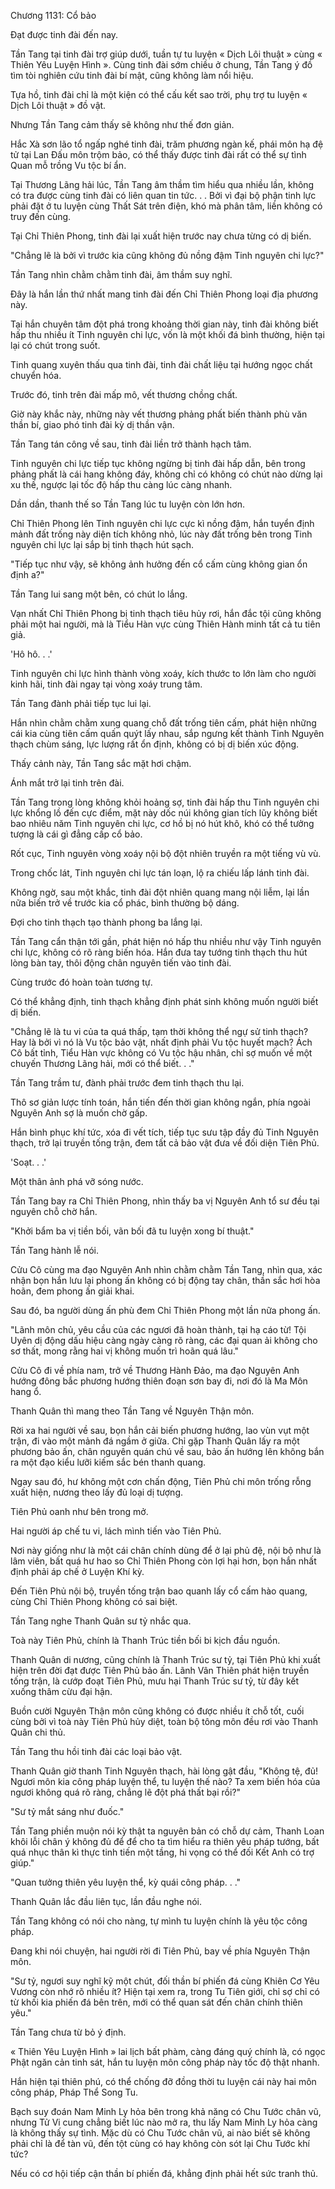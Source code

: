 




Chương 1131: Cổ bảo


Đạt được tinh đài đến nay.

Tần Tang tại tinh đài trợ giúp dưới, tuần tự tu luyện « Dịch Lôi thuật » cùng « Thiên Yêu Luyện Hình ». Cùng tinh đài sớm chiều ở chung, Tần Tang ý đồ tìm tòi nghiên cứu tinh đài bí mật, cũng không làm nổi hiệu.

Tựa hồ, tinh đài chỉ là một kiện có thể cấu kết sao trời, phụ trợ tu luyện « Dịch Lôi thuật » đồ vật.

Nhưng Tần Tang cảm thấy sẽ không như thế đơn giản.

Hắc Xà sơn lão tổ ngấp nghé tinh đài, trăm phương ngàn kế, phái môn hạ đệ tử tại Lan Đấu môn trộm bảo, có thể thấy được tinh đài rất có thể sự tình Quan mỗ trồng Vu tộc bí ẩn.

Tại Thương Lãng hải lúc, Tần Tang âm thầm tìm hiểu qua nhiều lần, không có tra được cùng tinh đài có liên quan tin tức. . . Bởi vì đại bộ phận tinh lực phải đặt ở tu luyện cùng Thất Sát trên điện, khó mà phân tâm, liền không có truy đến cùng.

Tại Chỉ Thiên Phong, tinh đài lại xuất hiện trước nay chưa từng có dị biến.

"Chẳng lẽ là bởi vì trước kia cũng không đủ nồng đậm Tinh nguyên chi lực?"

Tần Tang nhìn chằm chằm tinh đài, âm thầm suy nghĩ.

Đây là hắn lần thứ nhất mang tinh đài đến Chỉ Thiên Phong loại địa phương này.

Tại hắn chuyên tâm đột phá trong khoảng thời gian này, tinh đài không biết hấp thu nhiều ít Tinh nguyên chi lực, vốn là một khối đá bình thường, hiện tại lại có chút trong suốt.

Tinh quang xuyên thấu qua tinh đài, tinh đài chất liệu tại hướng ngọc chất chuyển hóa.

Trước đó, tinh trên đài mấp mô, vết thương chồng chất.

Giờ này khắc này, những này vết thương phảng phất biến thành phù văn thần bí, giao phó tinh đài kỳ dị thần vận.

Tần Tang tán công về sau, tinh đài liền trở thành hạch tâm.

Tinh nguyên chi lực tiếp tục không ngừng bị tinh đài hấp dẫn, bên trong phảng phất là cái hang không đáy, không chỉ có không có chút nào dừng lại xu thế, ngược lại tốc độ hấp thu càng lúc càng nhanh.

Dần dần, thanh thế so Tần Tang lúc tu luyện còn lớn hơn.

Chỉ Thiên Phong lên Tinh nguyên chi lực cực kì nồng đậm, hắn tuyển định mảnh đất trống này diện tích không nhỏ, lúc này đất trống bên trong Tinh nguyên chi lực lại sắp bị tinh thạch hút sạch.

"Tiếp tục như vậy, sẽ không ảnh hưởng đến cổ cấm cùng không gian ổn định a?"

Tần Tang lui sang một bên, có chút lo lắng.

Vạn nhất Chỉ Thiên Phong bị tinh thạch tiêu hủy rơi, hắn đắc tội cũng không phải một hai người, mà là Tiểu Hàn vực cùng Thiên Hành minh tất cả tu tiên giả.

'Hô hô. . .'

Tinh nguyên chi lực hình thành vòng xoáy, kích thước to lớn làm cho người kinh hãi, tinh đài ngay tại vòng xoáy trung tâm.

Tần Tang đành phải tiếp tục lui lại.

Hắn nhìn chằm chằm xung quang chỗ đất trống tiên cấm, phát hiện những cái kia cùng tiên cấm quấn quýt lấy nhau, sắp ngưng kết thành Tinh Nguyên thạch chùm sáng, lực lượng rất ổn định, không có bị dị biến xúc động.

Thấy cảnh này, Tần Tang sắc mặt hơi chậm.

Ánh mắt trở lại tinh trên đài.

Tần Tang trong lòng không khỏi hoảng sợ, tinh đài hấp thu Tinh nguyên chi lực khổng lồ đến cực điểm, mặt này dốc núi không gian tích lũy không biết bao nhiêu năm Tinh nguyên chi lực, cơ hồ bị nó hút khô, khó có thể tưởng tượng là cái gì đẳng cấp cổ bảo.

Rốt cục, Tinh nguyên vòng xoáy nội bộ đột nhiên truyền ra một tiếng vù vù.

Trong chốc lát, Tinh nguyên chi lực tán loạn, lộ ra chiếu lấp lánh tinh đài.

Không ngờ, sau một khắc, tinh đài đột nhiên quang mang nội liễm, lại lần nữa biến trở về trước kia cổ phác, bình thường bộ dáng.

Đợi cho tinh thạch tạo thành phong ba lắng lại.

Tần Tang cẩn thận tới gần, phát hiện nó hấp thu nhiều như vậy Tinh nguyên chi lực, không có rõ ràng biến hóa. Hắn đưa tay tướng tinh thạch thu hút lòng bàn tay, thôi động chân nguyên tiến vào tinh đài.

Cùng trước đó hoàn toàn tương tự.

Có thể khẳng định, tinh thạch khẳng định phát sinh không muốn người biết dị biến.

"Chẳng lẽ là tu vi của ta quá thấp, tạm thời không thể ngự sử tinh thạch? Hay là bởi vì nó là Vu tộc bảo vật, nhất định phải Vu tộc huyết mạch? Ách Cô bất tỉnh, Tiểu Hàn vực không có Vu tộc hậu nhân, chỉ sợ muốn về một chuyến Thương Lãng hải, mới có thể biết. . ."

Tần Tang trầm tư, đành phải trước đem tinh thạch thu lại.

Thô sơ giản lược tính toán, hắn tiến đến thời gian không ngắn, phía ngoài Nguyên Anh sợ là muốn chờ gấp.

Hắn bình phục khí tức, xóa đi vết tích, tiếp tục sưu tập đầy đủ Tinh Nguyên thạch, trở lại truyền tống trận, đem tất cả bảo vật đưa về đối diện Tiên Phủ.

'Soạt. . .'

Một thân ảnh phá vỡ sóng nước.

Tần Tang bay ra Chỉ Thiên Phong, nhìn thấy ba vị Nguyên Anh tổ sư đều tại nguyên chỗ chờ hắn.

"Khởi bẩm ba vị tiền bối, vãn bối đã tu luyện xong bí thuật."

Tần Tang hành lễ nói.

Cửu Cô cùng ma đạo Nguyên Anh nhìn chằm chằm Tần Tang, nhìn qua, xác nhận bọn hắn lưu lại phong ấn không có bị động tay chân, thần sắc hơi hòa hoãn, đem phong ấn giải khai.

Sau đó, ba người dùng ấn phù đem Chỉ Thiên Phong một lần nữa phong ấn.

"Lãnh môn chủ, yêu cầu của các ngươi đã hoàn thành, tại hạ cáo từ! Tội Uyên dị động dấu hiệu càng ngày càng rõ ràng, các đại quan ải không cho sơ thất, mong rằng hai vị không muốn trì hoãn quá lâu."

Cửu Cô đi về phía nam, trở về Thương Hành Đảo, ma đạo Nguyên Anh hướng đông bắc phương hướng thiên đoạn sơn bay đi, nơi đó là Ma Môn hang ổ.

Thanh Quân thì mang theo Tần Tang về Nguyên Thận môn.

Rời xa hai người về sau, bọn hắn cải biến phương hướng, lao vùn vụt một trận, đi vào một mảnh đá ngầm ở giữa. Chỉ gặp Thanh Quân lấy ra một phương bảo ấn, chân nguyên quán chú về sau, bảo ấn hướng lên không bắn ra một đạo kiểu lưỡi kiếm sắc bén thanh quang.

Ngay sau đó, hư không một cơn chấn động, Tiên Phủ chi môn trống rỗng xuất hiện, nương theo lấy đủ loại dị tượng.

Tiên Phủ oanh như bên trong mở.

Hai người áp chế tu vi, lách mình tiến vào Tiên Phủ.

Nơi này giống như là một cái chân chính dùng để ở lại phủ đệ, nội bộ như là lâm viên, bất quá hư hao so Chỉ Thiên Phong còn lợi hại hơn, bọn hắn nhất định phải áp chế ở Luyện Khí kỳ.

Đến Tiên Phủ nội bộ, truyền tống trận bao quanh lấy cổ cấm hào quang, cùng Chỉ Thiên Phong không có sai biệt.

Tần Tang nghe Thanh Quân sư tỷ nhắc qua.

Toà này Tiên Phủ, chính là Thanh Trúc tiền bối bi kịch đầu nguồn.

Thanh Quân di nương, cũng chính là Thanh Trúc sư tỷ, tại Tiên Phủ khi xuất hiện trên đời đạt được Tiên Phủ bảo ấn. Lãnh Vân Thiên phát hiện truyền tống trận, là cướp đoạt Tiên Phủ, mưu hại Thanh Trúc sư tỷ, từ đây kết xuống thâm cừu đại hận.

Buồn cười Nguyên Thận môn cũng không có được nhiều ít chỗ tốt, cuối cùng bởi vì toà này Tiên Phủ hủy diệt, toàn bộ tông môn đều rơi vào Thanh Quân chi thủ.

Tần Tang thu hồi tinh đài các loại bảo vật.

Thanh Quân giờ thanh Tinh Nguyên thạch, hài lòng gật đầu, "Không tệ, đủ! Ngươi môn kia công pháp luyện thể, tu luyện thế nào? Ta xem biến hóa của ngươi không quá rõ ràng, chẳng lẽ đột phá thất bại rồi?"

"Sư tỷ mắt sáng như đuốc."

Tần Tang phiền muộn nói kỳ thật ta nguyên bản có chỗ dự cảm, Thanh Loan khôi lỗi chân ý không đủ để để cho ta tìm hiểu ra thiên yêu pháp tướng, bất quá nhục thân kì thực tinh tiến một tầng, hi vọng có thể đối Kết Anh có trợ giúp."

"Quan tưởng thiên yêu luyện thể, kỳ quái công pháp. . ."

Thanh Quân lắc đầu liên tục, lần đầu nghe nói.

Tần Tang không có nói cho nàng, tự mình tu luyện chính là yêu tộc công pháp.

Đang khi nói chuyện, hai người rời đi Tiên Phủ, bay về phía Nguyên Thận môn.

"Sư tỷ, ngươi suy nghĩ kỹ một chút, đối thần bí phiến đá cùng Khiên Cơ Yêu Vương còn nhớ rõ nhiều ít? Hiện tại xem ra, trong Tu Tiên giới, chỉ sợ chỉ có từ khối kia phiến đá bên trên, mới có thể quan sát đến chân chính thiên yêu."

Tần Tang chưa từ bỏ ý định.

« Thiên Yêu Luyện Hình » lai lịch bất phàm, càng đáng quý chính là, có ngọc Phật ngăn cản tinh sát, hắn tu luyện môn công pháp này tốc độ thật nhanh.

Hắn hiện tại thiên phú, có thể chống đỡ đồng thời tu luyện cái này hai môn công pháp, Pháp Thể Song Tu.

Bạch suy đoán Nam Minh Ly hỏa bên trong khả năng có Chu Tước chân vũ, nhưng Tử Vi cung chẳng biết lúc nào mở ra, thu lấy Nam Minh Ly hỏa càng là không thấy sự tình. Mặc dù có Chu Tước chân vũ, ai nào biết sẽ không phải chỉ là để tàn vũ, đến tột cùng có hay không còn sót lại Chu Tước khí tức?

Nếu có cơ hội tiếp cận thần bí phiến đá, khẳng định phải hết sức tranh thủ.




